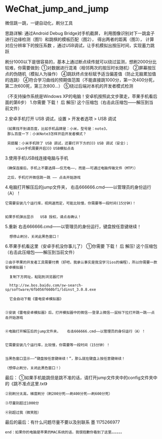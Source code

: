 # WeChat_jump_and_jump
微信跳一跳，一键自动化，刷分工具

思路详解:
通过Android Debug Bridge对手机截屏，
利用图像识别对下一跳盒子进行边缘检测（图1）和跳棋的模板匹配（图2），
得出两者的距离（图3），
计算对应分辨率下的按压系数
，通过USB调试，让手机模拟出按压时间，实现蓄力跳跃


       
刷分1000以下是很容易的，基本上通过断点续传就可以绕过监测，想刷2000分比较难，你需要做到:
①对数据进行混淆（相邻两次的按压时长随机）
②屏幕按压点的伪随机（模拟人为操作）
④跳跃终点坐标赋予适当偏差值（防止无脑累加值的连跳）
④符合学习曲线的预期值范围（不能直接跳1000分，第一次400分死，第二次600死，第三次800…）
⑤绕过后端对本机的开发者模式检测
       
（不支持操作系统是Windows XP的电脑！安卓机按照此文步骤走，苹果手机看后面的第6步）
1.你需要 下载！ 后  解压!  这个压缩包（右击此压缩包——解压到当前文件）


2.安卓手机打开 USB 调试，设置 > 开发者选项 > USB 调试
	
	（如果找不到请百度，比如手机品牌是：小米，型号是：note3，
	 那么百度一下：小米Note3怎样开启开发者模式？

	 另提醒：小米手机除了 USB 调试，还要打开下方的》》》USB 调试（安全）；
		 vivo手机需要开启》》》USB模拟点击	


3.使用手机USB线连接电脑与手机

	（确保连接后，手机上不要选择——仅充电——，而是——可通过电脑传输文件（MTP））

     之后，手机打开微信跳一跳 —— 点击开始游戏 


4.电脑打开解压后的jump文件夹，         右击666666.cmd——以管理员的身份运行（A）！


	它需要安装几个运行库，视网速而定，可能比较慢，你需要等一段时间(15分钟)！


	如果手机弹出显示   USB 授权，请点击确认！


5.重新    右击666666.cmd——以管理员的身份运行，键盘按任意键继续！
	
	  想停止刷分，关闭此黑色窗口！


	


6.苹果手机看这里（安卓手机没你事儿了）
	①你需要 下载！ 后  解压!  这个压缩包（右击此压缩包——解压到当前文件）
	  
	
	②由于苹果的开发者工具需要付费（好吧，我承认事实是我没学习ios的编程），所以你需要一款安卓模拟器！
	  
	  复制下方网址，粘贴到浏览器打开
  
	  http://sw.bos.baidu.com/sw-search-sp/software/6fb056f660bf1/ldinst_3.0.8.exe
	
	  它会自动下载《雷电安卓模拟器》


	③安装《雷电安卓模拟器》后，打开模拟器中的微信——登录上微信——鼠标下拉打开跳一跳——点击开始游戏

	
	④电脑打开解压后的jump文件夹，   右击666666.cmd——以管理员的身份运行（A）！


	它需要安装几个运行库，比较慢，你需要等一段时间（15分钟）！


	当黑色窗口显示——“键盘按任意键继续！”，那么就在键盘上按任意键继续！
	
	（想停止刷分，关闭此黑色窗口！）



最后：
	①如果手机能跳但是跳不准的话，请打开jump文件夹中的config文件夹中的《跳不准点这里.txt》
	
	②别刷分太高，梯度刷分（刷200分死——刷400分死——刷600分死）
	
	③尽量别超过1000分
	
	④别超过我（微笑脸）
		

最后的最后：有什么问题尽量不要以及别联系  墨 1175266977

	
	end：如果你的电脑是苹果的MAC系统的话，我很抱歉你看到了这里。。。。。。
